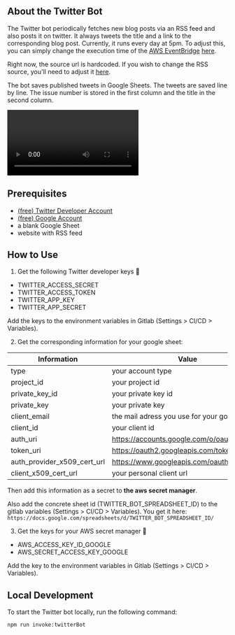 ## About the Twitter Bot

The Twitter bot periodically fetches new blog posts via an RSS feed and also posts it on twitter. It always tweets the title and a link to the corresponding blog post. Currently, it runs every day at 5pm.
To adjust this, you can simply change the execution time of the [AWS EventBridge](https://docs.aws.amazon.com/eventbridge/) [here](https://gitlab.com/newcubator/micro-bots/-/blob/main/serverless.yml).

Right now, the source url is hardcoded. If you wish to change the RSS source, you'll need to adjust it [here](https://gitlab.com/newcubator/micro-bots/-/blob/main/src/twitter-bot/get-dev-squad-posts.ts).

The bot saves published tweets in Google Sheets. The tweets are saved line by line. The issue number is stored in the first column and the title in the second column.

![Twitter Bot](docs/twitter-bot.mp4)

## Prerequisites

- [(free) Twitter Developer Account](https://developer.twitter.com/)
- [(free) Google Account](https://docs.google.com/spreadsheets/u/0/)
- a blank Google Sheet
- website with RSS feed

## How to Use

1. Get the following Twitter developer keys :key:

- TWITTER_ACCESS_SECRET
- TWITTER_ACCESS_TOKEN
- TWITTER_APP_KEY
- TWITTER_APP_SECRET

Add the keys to the environment variables in Gitlab (Settings > CI/CD > Variables).

2. Get the corresponding information for your google sheet:

| Information                 | Value                                         |
| --------------------------- | --------------------------------------------- |
| type                        | your account type                             |
| project_id                  | your project id                               |
| private_key_id              | your private key id                           |
| private_key                 | your private key                              |
| client_email                | the mail adress you use for your google sheet |
| client_id                   | your client id                                |
| auth_uri                    | https://accounts.google.com/o/oauth2/auth     |
| token_uri                   | https://oauth2.googleapis.com/token           |
| auth_provider_x509_cert_url | https://www.googleapis.com/oauth2/v1/certs    |
| client_x509_cert_url        | your personal client url                      |

Then add this information as a secret to **the aws secret manager**.

Also add the concrete sheet id (TWITTER_BOT_SPREADSHEET_ID) to the gitlab variables (Settings > CI/CD > Variables).
You get it here: `https://docs.google.com/spreadsheets/d/TWITTER_BOT_SPREADSHEET_ID/`

3. Get the keys for your AWS secret manager :key:

- AWS_ACCESS_KEY_ID_GOOGLE
- AWS_SECRET_ACCESS_KEY_GOOGLE

Add the key to the environment variables in Gitlab (Settings > CI/CD > Variables).

## Local Development

To start the Twitter bot locally, run the following command:

```
npm run invoke:twitterBot
```
